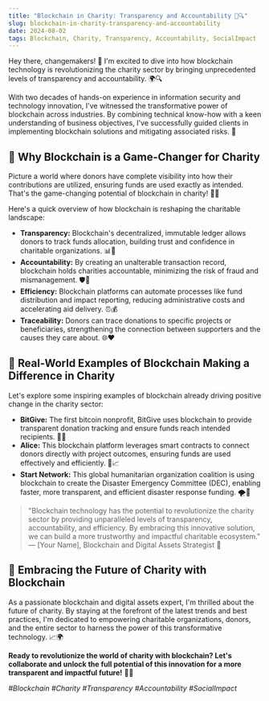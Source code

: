 ```yaml
---
title: "Blockchain in Charity: Transparency and Accountability 💖🔍"
slug: blockchain-in-charity-transparency-and-accountability
date: 2024-08-02
tags: Blockchain, Charity, Transparency, Accountability, SocialImpact
---
```


Hey there, changemakers! 👋 I'm excited to dive into how blockchain technology is revolutionizing the charity sector by bringing unprecedented levels of transparency and accountability. 🌍🔍

With two decades of hands-on experience in information security and technology innovation, I've witnessed the transformative power of blockchain across industries. By combining technical know-how with a keen understanding of business objectives, I've successfully guided clients in implementing blockchain solutions and mitigating associated risks. 💪

## 🤔 Why Blockchain is a Game-Changer for Charity

Picture a world where donors have complete visibility into how their contributions are utilized, ensuring funds are used exactly as intended. That's the game-changing potential of blockchain in charity! 💖🔎

Here's a quick overview of how blockchain is reshaping the charitable landscape:

- **Transparency:** Blockchain's decentralized, immutable ledger allows donors to track funds allocation, building trust and confidence in charitable organizations. 📊👀
- **Accountability:** By creating an unalterable transaction record, blockchain holds charities accountable, minimizing the risk of fraud and mismanagement. 🛡️📝
- **Efficiency:** Blockchain platforms can automate processes like fund distribution and impact reporting, reducing administrative costs and accelerating aid delivery. ⏰💰
- **Traceability:** Donors can trace donations to specific projects or beneficiaries, strengthening the connection between supporters and the causes they care about. 🌐❤️

## 🌟 Real-World Examples of Blockchain Making a Difference in Charity

Let's explore some inspiring examples of blockchain already driving positive change in the charity sector:

- **BitGive:** The first bitcoin nonprofit, BitGive uses blockchain to provide transparent donation tracking and ensure funds reach intended recipients. 💸📍
- **Alice:** This blockchain platform leverages smart contracts to connect donors directly with project outcomes, ensuring funds are used effectively and efficiently. 🤝📈
- **Start Network:** This global humanitarian organization coalition is using blockchain to create the Disaster Emergency Committee (DEC), enabling faster, more transparent, and efficient disaster response funding. 🌪️💼

> "Blockchain technology has the potential to revolutionize the charity sector by providing unparalleled levels of transparency, accountability, and efficiency. By embracing this innovative solution, we can build a more trustworthy and impactful charitable ecosystem." — [Your Name], Blockchain and Digital Assets Strategist 🚀

## 🚀 Embracing the Future of Charity with Blockchain

As a passionate blockchain and digital assets expert, I'm thrilled about the future of charity. By staying at the forefront of the latest trends and best practices, I'm dedicated to empowering charitable organizations, donors, and the entire sector to harness the power of this transformative technology. 📈🌍

**Ready to revolutionize the world of charity with blockchain? Let's collaborate and unlock the full potential of this innovation for a more transparent and impactful future!** 🤝💖

*#Blockchain #Charity #Transparency #Accountability #SocialImpact*